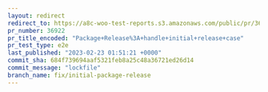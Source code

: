 ```yaml
---
layout: redirect
redirect_to: https://a8c-woo-test-reports.s3.amazonaws.com/public/pr/36922/e2e/index.html
pr_number: 36922
pr_title_encoded: "Package+Release%3A+handle+initial+release+case"
pr_test_type: e2e
last_published: "2023-02-23 01:51:21 +0000"
commit_sha: 684f739694aaf5321feb8a25c48a36721ed26d14
commit_message: "lockfile"
branch_name: fix/initial-package-release
---
```

